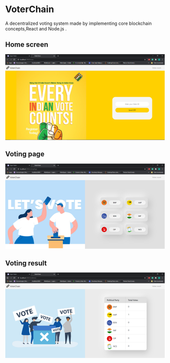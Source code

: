 # VoterChain
A decentralized voting system made by implementing core blockchain concepts,React and Node.js .


## Home screen

![alt text](https://github.com/sagarparker/VoterChain/blob/main/home.PNG?raw=true)

## Voting page

![alt text](https://github.com/sagarparker/VoterChain/blob/main/votingpage.PNG?raw=true)

## Voting result

![alt text](https://github.com/sagarparker/VoterChain/blob/main/votingResult.PNG?raw=true)
